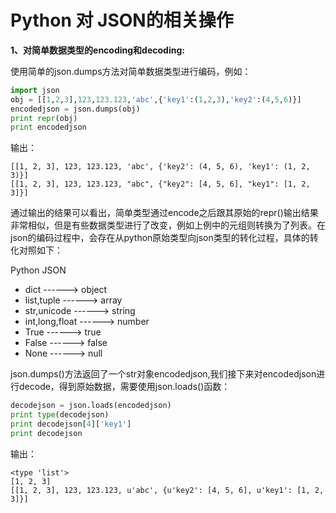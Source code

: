 # Python 对 JSON的相关操作

**1、对简单数据类型的encoding和decoding:**

使用简单的json.dumps方法对简单数据类型进行编码，例如：

```Python
import json
obj = [[1,2,3],123,123.123,'abc',{'key1':(1,2,3),'key2':(4,5,6)}]
encodedjson = json.dumps(obj)
print repr(obj)
print encodedjson
```
输出：
```Shell
[[1, 2, 3], 123, 123.123, 'abc', {'key2': (4, 5, 6), 'key1': (1, 2, 3)}] 
[[1, 2, 3], 123, 123.123, "abc", {"key2": [4, 5, 6], "key1": [1, 2, 3]}]
```
通过输出的结果可以看出，简单类型通过encode之后跟其原始的repr()输出结果非常相似，但是有些数据类型进行了改变，例如上例中的元组则转换为了列表。在json的编码过程中，会存在从python原始类型向json类型的转化过程，具体的转化对照如下：

Python         JSON
*    dict ------> object
*    list,tuple ------> array
*    str,unicode ------> string
*    int,long,float ------> number
*    True ------> true
*    False ------> false
*    None ------> null   

json.dumps()方法返回了一个str对象encodedjson,我们接下来对encodedjson进行decode，得到原始数据，需要使用json.loads()函数：

```Python
decodejson = json.loads(encodedjson)
print type(decodejson)
print decodejson[4]['key1']
print decodejson
```
输出：
```Shell
<type 'list'> 
[1, 2, 3]
[[1, 2, 3], 123, 123.123, u'abc', {u'key2': [4, 5, 6], u'key1': [1, 2, 3]}]
```









